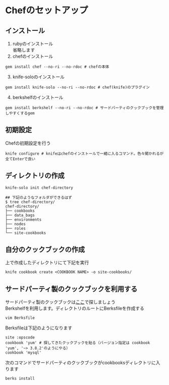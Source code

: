Chefのセットアップ
===
## インストール
1. rubyのインストール  
省略します
2. chefのインストール  
```
gem install chef --no-ri --no-rdoc # chefの本体
```
3. knife-soloのインストール
```
gem install knife-solo --no-ri --no-rdoc # chef(knife)のプラグイン
```
4. berkshelfのインストール
```
gem install berkshelf --no-ri --no-rdoc # サードパーティのクックブックを管理しやすくするgem
```

## 初期設定
Chefの初期設定を行う
```
knife configure # knifeはchefのインストールで一緒に入るコマンド。色々聞かれるが全てEnterで良い
```

## ディレクトリの作成
```
knife-solo init chef-directory

## 下記のようなフォルダができるはず
$ tree chef-directory/
chef-directory/
├── cookbooks
├── data_bags
├── environments
├── nodes
├── roles
└── site-cookbooks
```

## 自分のクックブックの作成
上で作成したディレクトリにて下記を実行
```
knife cookbook create <COOKBOOK NAME> -o site-cookbooks/
```

## サードパーティ製のクックブックを利用する
サードパーティ製のクックブックは[ここ](https://supermarket.chef.io/cookbooks)で探しましょう  
Berkshelfを利用します。ディレクトリのルートにBerksfileを作成する
```
vim Berksfile
```
Berksfileは下記のようになります
```
site :opscode
cookbook 'yum' # 探してきたクックブックを貼る（バージョン指定は cookbook 'yum', '~> 3.8.2'のようにやる）
cookbook 'mysql'
```
次のコマンドでサードパーティのクックブックがcookbooksディレクトリに入ります
```
berks install
```
